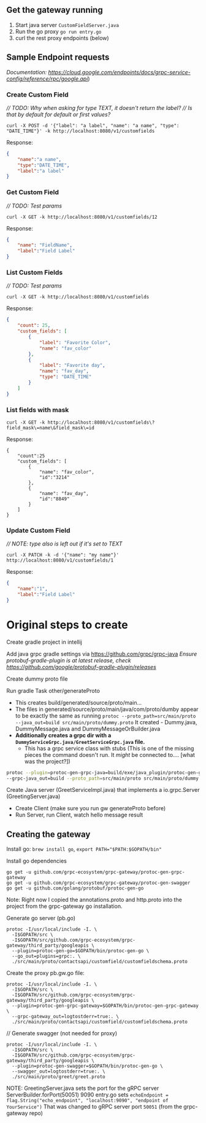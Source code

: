 ## Get the gateway running

1. Start java server
```CustomFieldServer.java```
2. Run the go proxy 
```go run entry.go```
3. curl the rest proxy endpoints (below)


## Sample Endpoint requests
*Documentation: https://cloud.google.com/endpoints/docs/grpc-service-config/reference/rpc/google.api*)

### Create Custom Field

*// TODO: Why when asking for type TEXT, it doesn't return the label?
// Is that by default for default or first values?*

```
curl -X POST -d '{"label": "a label", "name": "a name", "type": "DATE_TIME"}' -k http://localhost:8080/v1/customfields
```

Response:
```json
{
    "name":"a name",
    "type":"DATE_TIME",
    "label":"a label"
}
```

### Get Custom Field

*// TODO: Test params*

```
curl -X GET -k http://localhost:8080/v1/customfields/12
```

Response:
```json
{
    "name": "FieldName",
    "label":"Field Label"
}
```

### List Custom Fields

*// TODO: Test params*

```
curl -X GET -k http://localhost:8080/v1/customfields
```

Response:
```json
{
    "count": 25,
    "custom_fields": [
        {
            "label": "Favorite Color",
            "name": "fav_color"
        },
        {
            "label": "Favorite day",
            "name": "fav_day",
            "type": "DATE_TIME"
        }
    ]
}
```

### List fields with mask
```
curl -X GET -k http://localhost:8080/v1/customfields\?field_mask\=name\&field_mask\=id
```

Response:
```
{
    "count":25
    "custom_fields": [
        {
            "name": "fav_color",
            "id":"3214"
        },
        {
            "name": "fav_day",
            "id":"8849"
        }
    ]
}
```


### Update Custom Field

*// NOTE: type also is left out if it's set to TEXT*

```
curl -X PATCH -k -d '{"name": "my name"}' http://localhost:8080/v1/customfields/1
```

Response:
```json
{
    "name":"1",
    "label":"Field Label"
}
```

# Original steps to create

Create gradle project in intellij

Add java grpc gradle settings via https://github.com/grpc/grpc-java
*Ensure protobuf-gradle-plugin is at latest release, check https://github.com/google/protobuf-gradle-plugin/releases*


Create dummy proto file

Run gradle Task other/generateProto
- This creates build/generated/source/proto/main...
- The files in generated/source/proto/main/java/com/proto/dumby appear 
    to be exactly the same as running ```protoc --proto_path=src/main/proto --java_out=build src/main/proto/dummy.proto```
    It created
        - Dummy.java, DummyMessage.java and DummyMessageOrBuilder.java
- **Additionally creates a grpc dir with a ```DummyServiceGrpc.java/GreetServiceGrpc.java``` file.** 
  - This has a grpc service class with stubs
    (This is one of the missing pieces the command doesn't run. It *might* be connected to.... [what was the project?])
    
```bash
protoc --plugin=protoc-gen-grpc-java=build/exe/java_plugin/protoc-gen-grpc-java \
--grpc-java_out=build --proto_path=src/main/proto src/main/proto/dummy.proto
```

    
    

Create Java server (GreetServiceImpl.java) that implements a io.grpc.Server (GreetingServer.java)
- Create Client (make sure you run gw generateProto before)
- Run Server, run Client, watch hello message result


## Creating the gateway

Install go: ```brew install go```, ```export PATH="$PATH:$GOPATH/bin"```


Install go dependencies
```
go get -u github.com/grpc-ecosystem/grpc-gateway/protoc-gen-grpc-gateway
go get -u github.com/grpc-ecosystem/grpc-gateway/protoc-gen-swagger
go get -u github.com/golang/protobuf/protoc-gen-go
```

Note: Right now I copied the annotations.proto and http.proto into the project from the grpc-gateway
go installation. 

Generate go server (pb.go)

```
protoc -I/usr/local/include -I. \
  -I$GOPATH/src \
  -I$GOPATH/src/github.com/grpc-ecosystem/grpc-gateway/third_party/googleapis \
  --plugin=protoc-gen-go=$GOPATH/bin/protoc-gen-go \
  --go_out=plugins=grpc:. \
  ./src/main/proto/contactsapi/customfield/customfieldschema.proto
```

Create the proxy pb.gw.go file:

```
protoc -I/usr/local/include -I. \
  -I$GOPATH/src \
  -I$GOPATH/src/github.com/grpc-ecosystem/grpc-gateway/third_party/googleapis \
  --plugin=protoc-gen-grpc-gateway=$GOPATH/bin/protoc-gen-grpc-gateway  \
  --grpc-gateway_out=logtostderr=true:. \
  ./src/main/proto/contactsapi/customfield/customfieldschema.proto
```

// Generate swagger (not needed for proxy)
```
protoc -I/usr/local/include -I. \
  -I$GOPATH/src \
  -I$GOPATH/src/github.com/grpc-ecosystem/grpc-gateway/third_party/googleapis \
  --plugin=protoc-gen-swagger=$GOPATH/bin/protoc-gen-go \
  --swagger_out=logtostderr=true:. \
  ./src/main/proto/greet/greet.proto
```

NOTE: GreetingServer.java sets the port for the gRPC server ServerBuilder.forPort(50051)
9090
entry.go sets ```echoEndpoint = flag.String("echo_endpoint", "localhost:9090", "endpoint of YourService")```
That was changed to gRPC server port ```50051``` (from the grpc-gateway repo)


